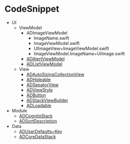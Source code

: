 # CodeSnippet

* UI
    * ViewModel
        * ADImageViewModel
            * ImageName.swift
            * ImageViewModel.swift
            * UIImageView+ImageViewModel.swift
            * ImageViewModel.ImageName+UIImage.swift
        * [ADAlertViewModel](https://github.com/fabernovel/CodeSnippet_iOS/tree/master/Source/CodeSnippet/UI/ViewModel/ADAlertViewModel/README.md)
        * [ADListViewModel](https://github.com/fabernovel/CodeSnippet_iOS/tree/master/Source/CodeSnippet/UI/ViewModel/ADListViewModel/README.md)
    * View
        * [ADAutoSizingCollectionView](https://github.com/fabernovel/CodeSnippet_iOS/tree/master/Source/CodeSnippet/UI/View/ADAutoSizingCollectionView/README.md)
        * [ADHideable](https://github.com/fabernovel/CodeSnippet_iOS/tree/master/Source/CodeSnippet/UI/View/ADHideable/README.md)
        * [ADSepatorView](https://github.com/fabernovel/CodeSnippet_iOS/tree/master/Source/CodeSnippet/UI/View/ADSepatorView/README.md)
        * [ADViewStyle](https://github.com/fabernovel/CodeSnippet_iOS/tree/master/Source/CodeSnippet/UI/View/ADViewStyle/README.md)
        * [ADButton](https://github.com/fabernovel/CodeSnippet_iOS/tree/master/Source/CodeSnippet/UI/View/ADButton/README.md)
        * [ADStackViewBuilder](https://github.com/fabernovel/CodeSnippet_iOS/tree/master/Source/CodeSnippet/UI/View/ADStackViewBuilder/README.md)
        * [ADLoadable](https://github.com/fabernovel/CodeSnippet_iOS/tree/master/Source/CodeSnippet/UI/View/ADLoadable/README.md)
* Module
    * [ADCognitoStack](https://github.com/fabernovel/CodeSnippet_iOS/tree/master/Source/CodeSnippet/Module/ADCognitoStack/README.md)
    * [ADSortDescription](https://github.com/fabernovel/CodeSnippet_iOS/tree/master/Source/CodeSnippet/Module/ADSortDescription/README.md)
* Data
    * [ADUserDefaults+Key](https://github.com/fabernovel/CodeSnippet_iOS/tree/master/Source/CodeSnippet/Data/ADUserDefaults+Key/README.md)
    * [ADCoreDataStack](https://github.com/fabernovel/CodeSnippet_iOS/tree/master/Source/CodeSnippet/Data/ADCoreDataStack/README.md)
